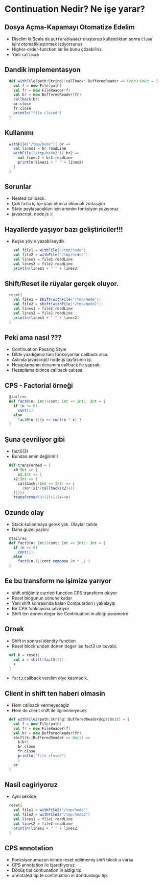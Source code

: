 # Continuation Nedir? Ne işe yarar?

##  Dosya Açma-Kapamayı Otomatize Edelim

* Diyelim ki Scala da `BufferedReader` oluşturup kullandıktan sonra `close` işini otomatikleştirmek istiyorsunuz
* Higher-order-function lar ile bunu çözebiliriz. 
* Yani `callback`

## Dandik implementasyon

```scala
  def withFile(path:String)(callback: BufferedReader => Unit):Unit = {
    val f = new File(path)
    val fr = new FileReader(f)
    val br = new BufferedReader(fr)
    callback(br)
    br.close
    fr.close
    println("file closed")
  }
```

## Kullanımı
```scala  
  withFile("/tmp/hede"){ br =>
    val lines1 = br.readLine
    withFile("/tmp/hede2"){ br2 =>
      val lines2 = br2.readLine
      println(lines1 + " " + lines2) 			   
    }			
  }
```

## Sorunlar
* Nested callback.
* Çok fazla iç içe yapı olunca okumak zorlaşıyor
* State paylaşacakları için anonim fonksiyon yazıyoruz
* javascript, node.js :(

## Hayallerde yaşıyor bazı geliştiriciler!!!
* Keşke şöyle yazabilseydik

```scala
    val file1 = withFile("/tmp/hede")
    val file2 = withFile("/tmp/hede2")
    val lines1 = file1.readLine
    val lines2 = file2.readLine
    println(lines1 + " " + lines2)
```


## Shift/Reset ile rüyalar gerçek oluyor.

```scala
  reset{
    val file1 = shift(withFile("/tmp/hede"))
    val file2 = shift(withFile("/tmp/hede2"))
    val lines1 = file1.readLine
    val lines2 = file2.readLine
    println(lines1 + " " + lines2)
  }
```

## Peki ama nasıl ???

* Continuation Passing Style
* Dilde yazdığımız tüm fonksiyonlar callback alsa.
* Aslında javascript/ node.js tayfasının işi.
* Hesaplamanın devamını callback ile yapsak.
* Hesaplama bitince callback çalışsa.

## CPS - Factorial örneği
```scala
  @tailrec
  def fact0(n: Int)(cont: Int => Int): Int = {
    if (n <= 0)
      cont(1)
    else
      fact0(n-1){x => cont(n * x) }
  }
```

## Şuna çevriliyor gibi
* fact0(3)
* Bundan emin değilim!!!
```scala
  def transFormed = { 
    x0:Int => {
      x1:Int => {
	x2:Int => {
	  callback:(Int => Int) => {
	    (x0*(x1*(callback(x2))))
	}}}}}
	transFormed(3)(2)(1)(x=>x)	
```

## Ozunde olay
* Stack kullanmaya gerek yok. Olaylar tailde
* Daha guzel yazimi

```scala
  @tailrec
  def fact3(n: Int)(cont: Int => Int): Int = {
    if (n <= 0)
      cont(1)
    else
      fact3(n-1)(cont compose (n * _) )
  }
```

## Ee bu transform ne işimize yarıyor

* shift ettiğimiz curried function CPS transform oluyor
* Reset blogunun sonuna kadar
* Yani shift sonrasinda kalan Computation i yakalayip
* Bir CPS fonksiyona çeviriyor
* Shift ten donen deger ise Continuation in aldigi parametre

## Ornek
* Shift in sonrasi identity function
* Reset block'undan donen deger ise fact3 un cevabi.
```scala
  val k = reset{
    val x = shift(fact3(5))
    x 
  }
```
* `fact3` callback verelim diye kasmadik.

## Client in shift ten haberi olmasin
* Hem callback vermeyecegiz
* Hem de client shift ile ilgilenmeyecek

```scala
  def withFile2(path:String):BufferedReader@cps[Unit] = {
    val f = new File(path)
    val fr = new FileReader(f)
    val br = new BufferedReader(fr)
    shift{k:(BufferedReader => Unit) => 
      k(br)
      br.close
      fr.close 
      println("file closed")	  
      }
    br
  }
```

## Nasil cagiriyoruz

* Ayni sekilde

```scala
  reset{
    val file1 = withFile2("/tmp/hede")
    val file2 = withFile2("/tmp/hede2")
    val lines1 = file1.readLine
    val lines2 = file2.readLine
    println(lines1 + " " + lines2)
  }
```

## CPS annotation
* Fonksiyonumuzun icinde reset edilmemiş shift block u varsa
* CPS annotation ile işaretliyoruz
* Dönüş tipi contiunation in aldigi tip
* annotated tip te continuation in dondurdugu tip.




